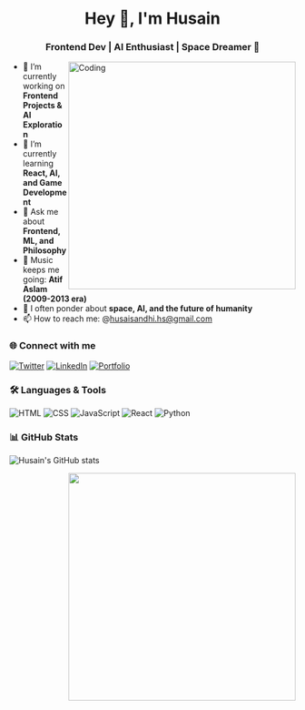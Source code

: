 <h1 align="center">Hey 👋, I'm Husain</h1>
<h3 align="center">Frontend Dev | AI Enthusiast | Space Dreamer 🚀</h3>

<img align="right" alt="Coding" width="400" src="https://your-image-url.com">

- 🔭 I’m currently working on **Frontend Projects & AI Exploration**
- 🌱 I’m currently learning **React, AI, and Game Development**
- 💬 Ask me about **Frontend, ML, and Philosophy**
- 🎵 Music keeps me going: **Atif Aslam (2009-2013 era)**
- 🌌 I often ponder about **space, AI, and the future of humanity**
- 📫 How to reach me: @husaisandhi.hs@gmail.com

### 🌐 Connect with me  
[![Twitter](https://img.shields.io/badge/Twitter-1DA1F2?style=for-the-badge&logo=twitter&logoColor=white)]((https://x.com/husain_abbasali))
[![LinkedIn](https://img.shields.io/badge/LinkedIn-0A66C2?style=for-the-badge&logo=linkedin&logoColor=white)]((https://www.linkedin.com/in/husainsandhi/))
[![Portfolio](https://img.shields.io/badge/Portfolio-000?style=for-the-badge&logo=vercel&logoColor=white)]((https://portfolio-chi-topaz-25.vercel.app/))

### 🛠️ Languages & Tools  
![HTML](https://img.shields.io/badge/HTML-E34F26?style=for-the-badge&logo=html5&logoColor=white)
![CSS](https://img.shields.io/badge/CSS-1572B6?style=for-the-badge&logo=css3&logoColor=white)
![JavaScript](https://img.shields.io/badge/JavaScript-F7DF1E?style=for-the-badge&logo=javascript&logoColor=black)
![React](https://img.shields.io/badge/React-20232A?style=for-the-badge&logo=react&logoColor=61DAFB)
![Python](https://img.shields.io/badge/Python-3776AB?style=for-the-badge&logo=python&logoColor=white)

### 📊 GitHub Stats  
![Husain's GitHub stats](https://github-readme-stats.vercel.app/api?username=yourgithubusername&show_icons=true&theme=tokyonight)

<img align="right" width="400" src="(https://media1.giphy.com/media/XlGQ2sBz4gvIAv0FVa/giphy.webp)">
